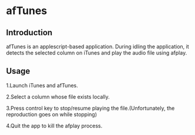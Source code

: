 # afTunes
## Introduction
afTunes is an applescript-based application. During idling the application, it detects the selected column on iTunes and play the audio file using afplay.

## Usage
1.Launch iTunes and afTunes.

2.Select a column whose file exists locally.

3.Press control key to stop/resume playing the file.(Unfortunately, the reproduction goes on while stopping)

4.Quit the app to kill the afplay process.
